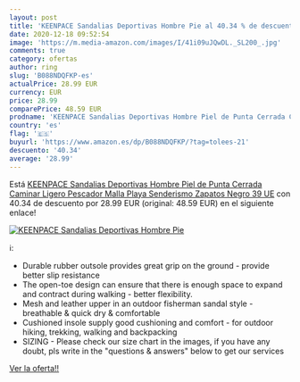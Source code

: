 ```yaml
---
layout: post
title: 'KEENPACE Sandalias Deportivas Hombre Pie al 40.34 % de descuento'
date: 2020-12-18 09:52:54
image: 'https://m.media-amazon.com/images/I/41i09uJQwDL._SL200_.jpg'
comments: true
category: ofertas
author: ring
slug: 'B088NDQFKP-es'
actualPrice: 28.99 EUR
currency: EUR
price: 28.99
comparePrice: 48.59 EUR
prodname: 'KEENPACE Sandalias Deportivas Hombre Piel de Punta Cerrada Caminar Ligero Pescador Malla Playa Senderismo Zapatos Negro 39 UE'
country: 'es'
flag: '🇪🇸'
buyurl: 'https://www.amazon.es/dp/B088NDQFKP/?tag=tolees-21'
descuento: '40.34'
average: '28.99'
---
```


Está [KEENPACE Sandalias Deportivas Hombre Piel de Punta Cerrada Caminar Ligero Pescador Malla Playa Senderismo Zapatos Negro 39 UE](https://www.amazon.es/dp/B088NDQFKP/?tag=tolees-21) con 40.34 de descuento por 28.99 EUR (original: 48.59 EUR) en el siguiente enlace!

[![KEENPACE Sandalias Deportivas Hombre Pie](https://m.media-amazon.com/images/I/41i09uJQwDL._SL200_.jpg)](https://www.amazon.es/dp/B088NDQFKP/?tag=tolees-21)

ℹ️:

- Durable rubber outsole provides great grip on the ground - provide better slip resistance
- The open-toe design can ensure that there is enough space to expand and contract during walking - better flexibility.
- Mesh and leather upper in an outdoor fisherman sandal style - breathable & quick dry & comfortable
- Cushioned insole supply good cushioning and comfort - for outdoor hiking, trekking, walking and backpacking
- SIZING - Please check our size chart in the images, if you have any doubt, pls write in the "questions & answers" below to get our services

[Ver la oferta!!](https://www.amazon.es/dp/B088NDQFKP/?tag=tolees-21)
